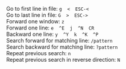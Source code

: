 Go to first line in file:  ```g  <  ESC-<```  
Go to last line in file:  ```G  >  ESC->```  
Forward one window: ```z```  
Forward one line: ```e  ^E  j  ^N  CR```  
Backward one line:  ```y  ^Y  k  ^K  ^P```  
Search forward for matching line: ```/pattern```  
Search backward for matching line: ```?pattern```  
Repeat previous search: ```n```  
Repeat previous search in reverse direction: ```N```  
